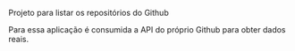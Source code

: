 Projeto para listar os repositórios do Github

Para essa aplicação é consumida a API do próprio Github para obter dados reais.
